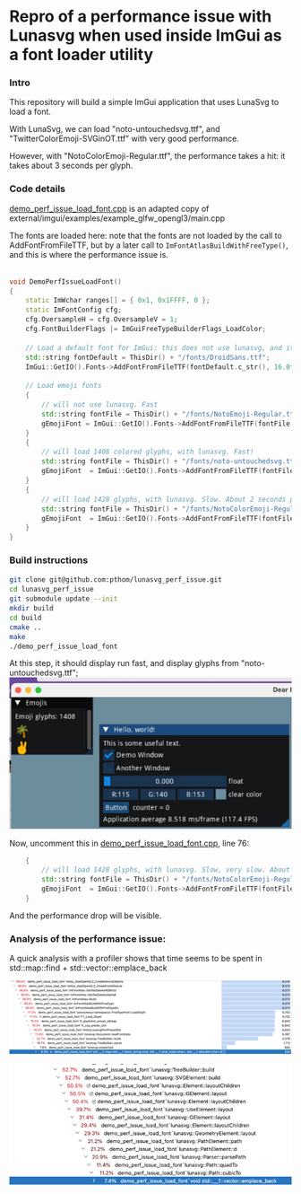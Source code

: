 # Repro of a performance issue with Lunasvg when used inside ImGui as a font loader utility

### Intro
This repository will build a simple ImGui application that uses LunaSvg to load a font.

With LunaSvg, we can load "noto-untouchedsvg.ttf", and "TwitterColorEmoji-SVGinOT.ttf" with very good performance.

However, with "NotoColorEmoji-Regular.ttf", the performance takes a hit: it takes about 3 seconds per glyph.

### Code details
[demo_perf_issue_load_font.cpp](demo_perf_issue_load_font.cpp) is an adapted copy of external/imgui/examples/example_glfw_opengl3/main.cpp

The fonts are loaded here: note that the fonts are not loaded by the call to AddFontFromFileTTF, but by a later call to `ImFontAtlasBuildWithFreeType()`, 
and this is where the performance issue is.

```cpp

void DemoPerfIssueLoadFont()
{
    static ImWchar ranges[] = { 0x1, 0x1FFFF, 0 };
    static ImFontConfig cfg;
    cfg.OversampleH = cfg.OversampleV = 1;
    cfg.FontBuilderFlags |= ImGuiFreeTypeBuilderFlags_LoadColor;

    // Load a default font for ImGui: this does not use lunasvg, and it is fast
    std::string fontDefault = ThisDir() + "/fonts/DroidSans.ttf";
    ImGui::GetIO().Fonts->AddFontFromFileTTF(fontDefault.c_str(), 16.0f, &cfg, ranges);

    // Load emoji fonts
    {
        // will not use lunasvg. Fast
        std::string fontFile = ThisDir() + "/fonts/NotoEmoji-Regular.ttf";
        gEmojiFont = ImGui::GetIO().Fonts->AddFontFromFileTTF(fontFile.c_str(), 30.0f, &cfg, ranges);
    }
    {
        // will load 1408 colored glyphs, with lunasvg. Fast!
        std::string fontFile = ThisDir() + "/fonts/noto-untouchedsvg.ttf";
        gEmojiFont  = ImGui::GetIO().Fonts->AddFontFromFileTTF(fontFile.c_str(), 30.0f, &cfg, ranges);
    }
    {
        // will load 1428 glyphs, with lunasvg. Slow. About 2 seconds per glyph
        std::string fontFile = ThisDir() + "/fonts/NotoColorEmoji-Regular.ttf";
        gEmojiFont  = ImGui::GetIO().Fonts->AddFontFromFileTTF(fontFile.c_str(), 30.0f, &cfg, ranges);
    }
}

```

### Build instructions

```bash
git clone git@github.com:pthom/lunasvg_perf_issue.git
cd lunasvg_perf_issue
git submodule update --init
mkdir build
cd build
cmake ..
make
./demo_perf_issue_load_font
```

At this step, it should display run fast, and display glyphs from "noto-untouchedsvg.ttf";
![img.png](images/shot.png)

Now, uncomment this in [demo_perf_issue_load_font.cpp](demo_perf_issue_load_font.cpp), line 76:

```cpp
    {
        // will load 1428 glyphs, with lunasvg. Slow, very slow. About 2 seconds per glyph!
        std::string fontFile = ThisDir() + "/fonts/NotoColorEmoji-Regular.ttf";
        gEmojiFont  = ImGui::GetIO().Fonts->AddFontFromFileTTF(fontFile.c_str(), 30.0f, &cfg, ranges);
    }
```

And the performance drop will be visible.


### Analysis of the performance issue:

A quick analysis with a profiler shows that time seems to be spent in std::map::find + std::vector::emplace_back 

![prof1](images/profile1.png)

![prof2](images/profile2.png)
